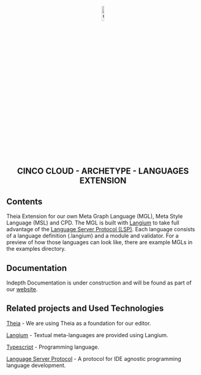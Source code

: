 <div align='center'>

<br />

<img src="https://gitlab.com/scce/cinco-cloud/-/raw/main/docs/vuepress/src/.vuepress/public/assets/cinco-cloud-logo.png" width="10%" alt="Cinco Cloud Logo" />

<h2>CINCO CLOUD - ARCHETYPE - LANGUAGES EXTENSION</h2>

</div>

## Contents

Theia Extension for our own Meta Graph Language (MGL), Meta Style Language (MSL) and CPD. The MGL is built with [Langium][langium] to take full advantage of the [Language Server Protocol (LSP)][lsp].
Each language consists of a language definition (.langium) and a module and validator.
For a preview of how those languages can look like, there are example MGLs in the examples directory.

## Documentation

Indepth Documentation is under construction and will be found as part of our [website](https://scce.gitlab.io/cinco-cloud/).

## Related projects and Used Technologies

[Theia][theia] - We are using Theia as a foundation for our editor.

[Langium][langium] - Textual meta-languages are provided using Langium.

[Typescript][typescript] - Programming language.

[Language Server Protocol][lsp] - A protocol for IDE agnostic programming language development.

[//]: # "Source definitions"
[theia]: https://github.com/eclipse-theia/theia "Theia"
[langium]: https://langium.org/ "Langium"
[typescript]: https://www.typescriptlang.org/ "Typescript"
[lsp]: https://microsoft.github.io/language-server-protocol/ "Language Server Protocol"
